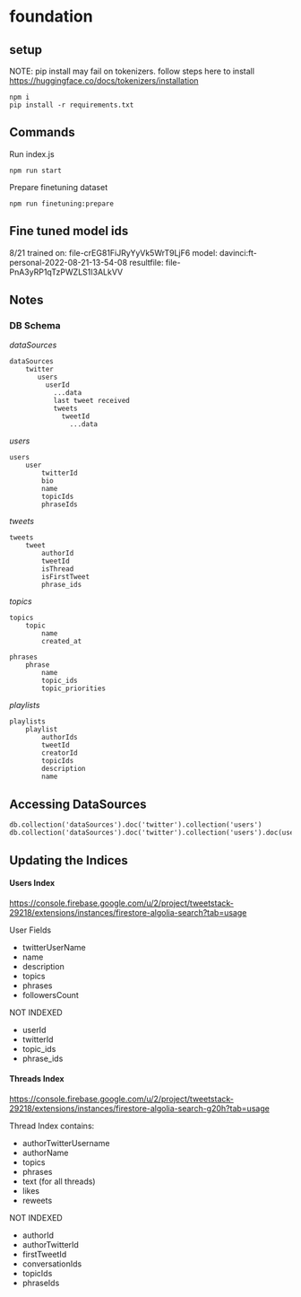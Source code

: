 # foundation

## setup

NOTE: pip install may fail on tokenizers. follow steps here to install https://huggingface.co/docs/tokenizers/installation

```
npm i
pip install -r requirements.txt
```

## Commands

Run index.js

```
npm run start
```

Prepare finetuning dataset

```
npm run finetuning:prepare
```

## Fine tuned model ids

8/21
trained on: file-crEG81FiJRyYyVk5WrT9LjF6
model: davinci:ft-personal-2022-08-21-13-54-08
resultfile: file-PnA3yRP1qTzPWZLS1I3ALkVV

## Notes

### DB Schema

_dataSources_

```
dataSources
    twitter
       users
         userId
           ...data
           last tweet received
           tweets
             tweetId
               ...data
```

_users_

```
users
    user
        twitterId
        bio
        name
        topicIds
        phraseIds
```

_tweets_

```
tweets
    tweet
        authorId
        tweetId
        isThread
        isFirstTweet
        phrase_ids
```

_topics_

```
topics
    topic
        name
        created_at
```

```
phrases
    phrase
        name
        topic_ids
        topic_priorities
```

_playlists_

```
playlists
    playlist
        authorIds
        tweetId
        creatorId
        topicIds
        description
        name
```

## Accessing DataSources

```
db.collection('dataSources').doc('twitter').collection('users')
db.collection('dataSources').doc('twitter').collection('users').doc(userId).collection(tweets).document(tweetId)
```

## Updating the Indices

#### Users Index

https://console.firebase.google.com/u/2/project/tweetstack-29218/extensions/instances/firestore-algolia-search?tab=usage

User Fields

- twitterUserName
- name
- description
- topics
- phrases
- followersCount

NOT INDEXED

- userId
- twitterId
- topic_ids
- phrase_ids

#### Threads Index

https://console.firebase.google.com/u/2/project/tweetstack-29218/extensions/instances/firestore-algolia-search-g20h?tab=usage

Thread Index contains:

- authorTwitterUsername
- authorName
- topics
- phrases
- text (for all threads)
- likes
- reweets

NOT INDEXED

- authorId
- authorTwitterId
- firstTweetId
- conversationIds
- topicIds
- phraseIds
